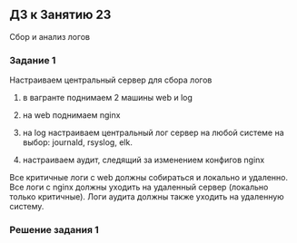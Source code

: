 ## ДЗ к Занятию 23

Сбор и анализ логов

### Задание 1

Настраиваем центральный сервер для сбора логов

1. в вагранте поднимаем 2 машины web и log
    
2. на web поднимаем nginx
    
3. на log настраиваем центральный лог сервер на любой системе на выбор: journald, rsyslog, elk.

4. настраиваем аудит, следящий за изменением конфигов nginx

Все критичные логи с web должны собираться и локально и удаленно. Все логи с nginx должны уходить на удаленный сервер (локально только критичные). Логи аудита должны также уходить на удаленную систему.

### Решение задания 1

